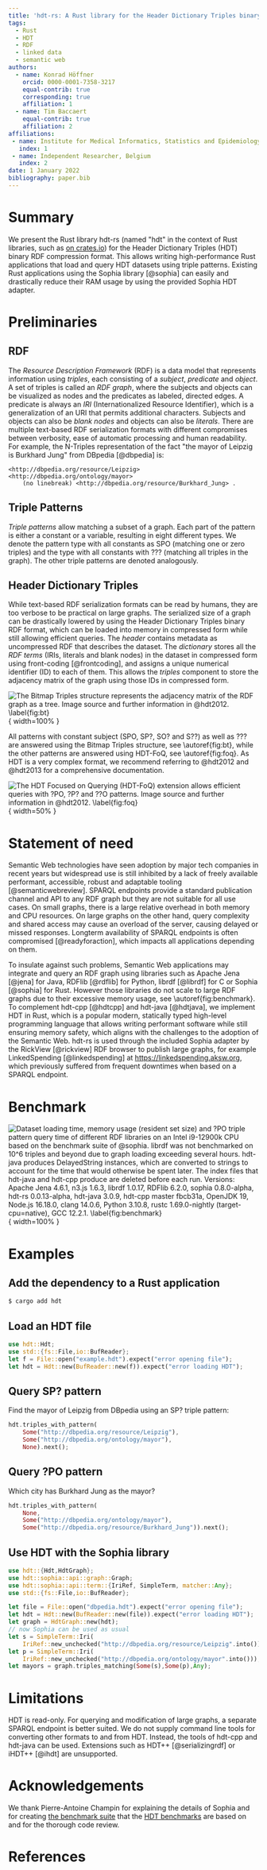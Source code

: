 ```yaml
---
title: 'hdt-rs: A Rust library for the Header Dictionary Triples binary RDF compression format'
tags:
  - Rust
  - HDT
  - RDF
  - linked data
  - semantic web
authors:
  - name: Konrad Höffner
    orcid: 0000-0001-7358-3217
    equal-contrib: true
    corresponding: true
    affiliation: 1
  - name: Tim Baccaert
    equal-contrib: true
    affiliation: 2
affiliations:
 - name: Institute for Medical Informatics, Statistics and Epidemiology, Medical Faculty, Leipzig University
   index: 1
 - name: Independent Researcher, Belgium
   index: 2
date: 1 January 2022
bibliography: paper.bib
---
```


# Summary

We present the Rust library hdt-rs (named "hdt" in the context of Rust libraries, such as [on crates.io](https://crates.io/crates/hdt)) for the Header Dictionary Triples (HDT) binary RDF compression format.
This allows writing high-performance Rust applications that load and query HDT datasets using triple patterns.
Existing Rust applications using the Sophia library [@sophia] can easily and drastically reduce their RAM usage by using the provided Sophia HDT adapter.

# Preliminaries

## RDF

The *Resource Description Framework* (RDF) is a data model that represents information using *triples*, each consisting of a *subject*, *predicate* and *object*.
A set of triples is called an *RDF graph*, where the subjects and objects can be visualized as nodes and the predicates as labeled, directed edges.
A predicate is always an *IRI* (Internationalized Resource Identifier), which is a generalization of an URI that permits additional characters.
Subjects and objects can also be *blank nodes* and objects can also be *literals*.
There are multiple text-based RDF serialization formats with different compromises between verbosity, ease of automatic processing and human readability.
For example, the N-Triples representation of the fact "the mayor of Leipzig is Burkhard Jung" from DBpedia [@dbpedia] is:

```ntriples
<http://dbpedia.org/resource/Leipzig> <http://dbpedia.org/ontology/mayor>
    (no linebreak) <http://dbpedia.org/resource/Burkhard_Jung> .
```

## Triple Patterns

*Triple patterns* allow matching a subset of a graph.
Each part of the pattern is either a constant or a variable, resulting in eight different types. 
We denote the pattern type with all constants as SPO (matching one or zero triples) and the type with all constants with ??? (matching all triples in the graph).
The other triple patterns are denoted analogously.

## Header Dictionary Triples
While text-based RDF serialization formats can be read by humans, they are too verbose to be practical on large graphs.
The serialized size of a graph can be drastically lowered by using the Header Dictionary Triples binary RDF format, which can be loaded into memory in compressed form while still allowing efficient queries.
The *header* contains metadata as uncompressed RDF that describes the dataset.
The *dictionary* stores all the *RDF terms* (IRIs, literals and blank nodes) in the dataset in compressed form using front-coding [@frontcoding],
and assigns a unique numerical identifier (ID) to each of them.
This allows the *triples* component to store the adjacency matrix of the graph using those IDs in compressed form.

![The Bitmap Triples structure represents the adjacency matrix of the RDF graph as a tree.
Image source and further information in @hdt2012.
\label{fig:bt}](img/bt.png){ width=100% }

All patterns with constant subject (SPO, SP?, SO? and S??) as well as ??? are answered using the Bitmap Triples structure, see \autoref{fig:bt}, while the other
patterns are answered using HDT-FoQ, see \autoref{fig:foq}.
As HDT is a very complex format, we recommend referring to @hdt2012 and @hdt2013 for a comprehensive documentation.

![The HDT *Focused on Querying* (HDT-FoQ) extension allows efficient queries with ?PO, ?P? and ??O patterns.
Image source and further information in @hdt2012.
\label{fig:foq}](img/hdt-foq.png){ width=50% }

# Statement of need

Semantic Web technologies have seen adoption by major tech companies in recent years
but widespread use is still inhibited by a lack of freely available performant, accessible, robust and adaptable tooling [@semanticwebreview].
SPARQL endpoints provide a standard publication channel and API to any RDF graph but they are not suitable for all use cases.
On small graphs, there is a large relative overhead in both memory and CPU resources.
On large graphs on the other hand, query complexity and shared access may cause an overload of the server, causing delayed or missed responses.
Longterm availability of SPARQL endpoints is often compromised [@readyforaction], which impacts all applications depending on them.

To insulate against such problems, Semantic Web applications may integrate and query an RDF graph using libraries such as Apache Jena [@jena] for Java,
RDFlib [@rdflib] for Python, librdf [@librdf] for C or Sophia [@sophia] for Rust.
However those libraries do not scale to large RDF graphs due to their excessive memory usage, see \autoref{fig:benchmark}.
To complement hdt-cpp [@hdtcpp] and hdt-java [@hdtjava], we implement HDT in Rust, which is a popular modern, statically typed high-level programming language that allows writing performant software while still ensuring memory safety,
which aligns with the challenges to the adoption of the Semantic Web.
hdt-rs is used through the included Sophia adapter by the RickView [@rickview] RDF browser to publish large graphs, for example LinkedSpending [@linkedspending] at <https://linkedspending.aksw.org>,
which previously suffered from frequent downtimes when based on a SPARQL endpoint.

# Benchmark

![Dataset loading time, memory usage (resident set size) and ?PO triple pattern query time of different RDF libraries on an Intel i9-12900k CPU based on the benchmark suite of @sophia.
librdf was not benchmarked on $10^6$ triples and beyond due to graph loading exceeding several hours.
hdt-java produces `DelayedString` instances, which are converted to strings to account for the time that would otherwise be spent later.
The index files that hdt-java and hdt-cpp produce are deleted before each run.
Versions: Apache Jena 4.6.1, n3.js 1.6.3, librdf 1.0.17, RDFlib 6.2.0, sophia 0.8.0-alpha, hdt-rs 0.0.13-alpha, hdt-java 3.0.9, hdt-cpp master fbcb31a, OpenJDK 19, Node.js 16.18.0, clang 14.0.6, Python 3.10.8, rustc 1.69.0-nightly (target-cpu=native), GCC 12.2.1.
\label{fig:benchmark}](img/benchmark.png){ width=100% }

# Examples

## Add the dependency to a Rust application

```bash
$ cargo add hdt
```

## Load an HDT file

```rust
use hdt::Hdt;
use std::{fs::File,io::BufReader};
let f = File::open("example.hdt").expect("error opening file");
let hdt = Hdt::new(BufReader::new(f)).expect("error loading HDT");
```
## Query SP? pattern

Find the mayor of Leipzig from DBpedia using an SP? triple pattern:

```rust
hdt.triples_with_pattern(
    Some("http://dbpedia.org/resource/Leipzig"),
    Some("http://dbpedia.org/ontology/mayor"),
    None).next();
```

## Query ?PO pattern

Which city has Burkhard Jung as the mayor?

```rust
hdt.triples_with_pattern(
    None,
    Some("http://dbpedia.org/ontology/mayor"),
    Some("http://dbpedia.org/resource/Burkhard_Jung")).next();
```

## Use HDT with the Sophia library

```rust
use hdt::{Hdt,HdtGraph};
use hdt::sophia::api::graph::Graph;
use hdt::sophia::api::term::{IriRef, SimpleTerm, matcher::Any};
use std::{fs::File,io::BufReader};

let file = File::open("dbpedia.hdt").expect("error opening file");
let hdt = Hdt::new(BufReader::new(file)).expect("error loading HDT");
let graph = HdtGraph::new(hdt);
// now Sophia can be used as usual
let s = SimpleTerm::Iri(
    IriRef::new_unchecked("http://dbpedia.org/resource/Leipzig".into()));
let p = SimpleTerm::Iri(
    IriRef::new_unchecked("http://dbpedia.org/ontology/mayor".into()));
let mayors = graph.triples_matching(Some(s),Some(p),Any);
```
# Limitations

HDT is read-only.
For querying and modification of large graphs, a separate SPARQL endpoint is better suited.
We do not supply command line tools for converting other formats to and from HDT.
Instead, the tools of hdt-cpp and hdt-java can be used.
Extensions such as HDT++ [@serializingrdf] or iHDT++ [@ihdt] are unsupported.

# Acknowledgements

We thank Pierre-Antoine Champin for explaining the details of Sophia and for creating [the benchmark suite](https://github.com/pchampin/sophia_benchmark) 
that the [HDT benchmarks](https://github.com/KonradHoeffner/hdt_benchmark) are based on and for the thorough code review.

# References
